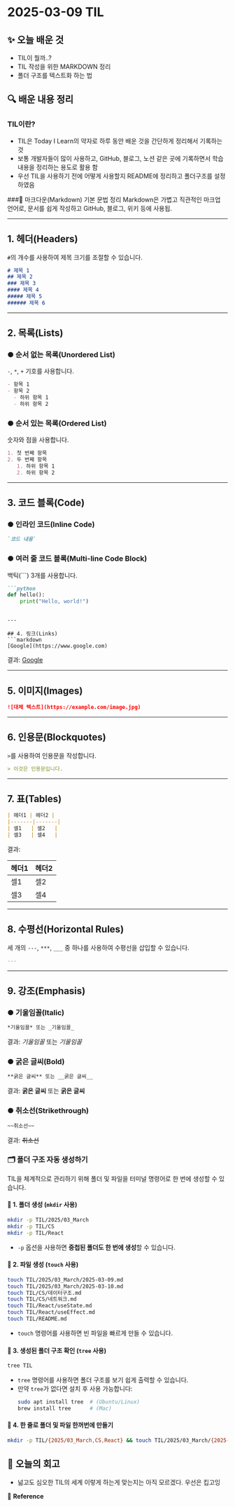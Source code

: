 # 2025-03-09 TIL
## ✨ 오늘 배운 것
- TIL이 뭘까..?
- TIL 작성을 위한 MARKDOWN 정리
- 폴더 구조를 텍스트화 하는 법 

## 🔍 배운 내용 정리
### TIL이란?
- TIL은 Today I Learn의 약자로 하루 동안 배운 것을 간단하게 정리해서 기록하는 것
- 보통 개발자들이 많이 사용하고, GitHub, 블로그, 노션 같은 곳에 기록하면서 학습 내용을 정리하는 용도로 활용 함
- 우선 TIL을 사용하기 전에 어떻게 사용할지 README에 정리하고 폴더구조를 설정하였음

###📖 마크다운(Markdown) 기본 문법 정리
Markdown은 가볍고 직관적인 마크업 언어로, 문서를 쉽게 작성하고 GitHub, 블로그, 위키 등에 사용됩.

---

## 1. 헤더(Headers)
`#`의 개수를 사용하여 제목 크기를 조절할 수 있습니다.

```markdown
# 제목 1
## 제목 2
### 제목 3
#### 제목 4
##### 제목 5
###### 제목 6
```

---

## 2. 목록(Lists)

### ● 순서 없는 목록(Unordered List)
`-`, `*`, `+` 기호를 사용합니다.

```markdown
- 항목 1
- 항목 2
  - 하위 항목 1
  - 하위 항목 2
```

### ● 순서 있는 목록(Ordered List)
숫자와 점을 사용합니다.

```markdown
1. 첫 번째 항목
2. 두 번째 항목
   1. 하위 항목 1
   2. 하위 항목 2
```

---

## 3. 코드 블록(Code)

### ● 인라인 코드(Inline Code)
```markdown
`코드 내용`
```

### ● 여러 줄 코드 블록(Multi-line Code Block)
백틱(```) 3개를 사용합니다.

```markdown
```python
def hello():
    print("Hello, world!")
```
```

---

## 4. 링크(Links)
```markdown
[Google](https://www.google.com)
```

결과: [Google](https://www.google.com)

---

## 5. 이미지(Images)
```markdown
![대체 텍스트](https://example.com/image.jpg)
```

---

## 6. 인용문(Blockquotes)
`>`를 사용하여 인용문을 작성합니다.

```markdown
> 이것은 인용문입니다.
```

---

## 7. 표(Tables)

```markdown
| 헤더1 | 헤더2 |
|-------|-------|
| 셀1   | 셀2   |
| 셀3   | 셀4   |
```

결과:

| 헤더1 | 헤더2 |
|-------|-------|
| 셀1   | 셀2   |
| 셀3   | 셀4   |

---

## 8. 수평선(Horizontal Rules)
세 개의 `---`, `***`, `___` 중 하나를 사용하여 수평선을 삽입할 수 있습니다.

```markdown
---
```

---

## 9. 강조(Emphasis)

### ● 기울임꼴(Italic)
```markdown
*기울임꼴* 또는 _기울임꼴_
```
결과: *기울임꼴* 또는 _기울임꼴_

### ● 굵은 글씨(Bold)
```markdown
**굵은 글씨** 또는 __굵은 글씨__
```
결과: **굵은 글씨** 또는 __굵은 글씨__

### ● 취소선(Strikethrough)
```markdown
~~취소선~~
```
결과: ~~취소선~~


### 🗂️ 폴더 구조 자동 생성하기
TIL을 체계적으로 관리하기 위해 폴더 및 파일을 터미널 명령어로 한 번에 생성할 수 있습니다.

#### 📌 1. 폴더 생성 (`mkdir` 사용)
```sh
mkdir -p TIL/2025/03_March
mkdir -p TIL/CS
mkdir -p TIL/React
```
- `-p` 옵션을 사용하면 **중첩된 폴더도 한 번에 생성**할 수 있습니다.

#### 📌 2. 파일 생성 (`touch` 사용)
```sh
touch TIL/2025/03_March/2025-03-09.md
touch TIL/2025/03_March/2025-03-10.md
touch TIL/CS/데이터구조.md
touch TIL/CS/네트워크.md
touch TIL/React/useState.md
touch TIL/React/useEffect.md
touch TIL/README.md
```
- `touch` 명령어를 사용하면 빈 파일을 빠르게 만들 수 있습니다.

#### 📌 3. 생성된 폴더 구조 확인 (`tree` 사용)
```sh
tree TIL
```
- `tree` 명령어를 사용하면 폴더 구조를 보기 쉽게 출력할 수 있습니다.
- 만약 `tree`가 없다면 설치 후 사용 가능합니다:
  ```sh
  sudo apt install tree  # (Ubuntu/Linux)
  brew install tree      # (Mac)
  ```

#### 📌 4. 한 줄로 폴더 및 파일 한꺼번에 만들기
```sh
mkdir -p TIL/{2025/03_March,CS,React} && touch TIL/2025/03_March/{2025-03-09.md,2025-03-10.md} TIL/CS/{데이터구조.md,네트워크.md} TIL/React/{useState.md,useEffect.md} TIL/README.md
```
 
## 🤔 오늘의 회고
- 넒고도 심오한 TIL의 세계 이렇게 하는게 맞는지는 아직 모르겠다. 우선은 킵고잉

📍 **Reference**  
